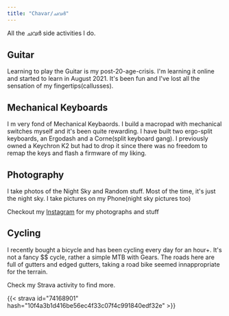 ```yaml
---
title: "Chavar/ചവർ"
---
```


All the ചവർ side activities I do.

## Guitar

Learning to play the Guitar is my post-20-age-crisis. I'm learning it online and started to learn in August 2021. It's been fun and I've lost all the sensation of my fingertips(callusses).

## Mechanical Keyboards

I m very fond of Mechanical Keybaords. I build a macropad with mechanical switches myself and it's been quite rewarding. I have built two ergo-split keyboards, an Ergodash and a Corne(split keyboard gang). I previously owned a Keychron K2 but had to drop it since there was no freedom to remap the keys and flash a firmware of my liking.

## Photography

I take photos of the Night Sky and Random stuff. Most of the time, it's just the night sky. I take pictures on my Phone(night sky pictures too)

Checkout my [Instagram](https://instagram.com/athul_c_ajay) for my photographs and stuff

## Cycling

I recently bought a bicycle and has been cycling every day for an hour+. It's not a fancy $$ cycle, rather a simple MTB with Gears. The roads here are full of gutters and edged gutters, taking a road bike seemed innappropriate for the terrain.

Check my Strava activity to find more.

{{< strava id="74168901" hash="10f4a3b1d416be56ec4f33c07f4c991840edf32e" >}}
